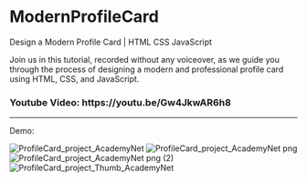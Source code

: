 # ModernProfileCard
Design a Modern Profile Card | HTML CSS JavaScript

Join us in this tutorial, recorded without any voiceover, as we guide you through the process of designing a modern and professional profile card using HTML, CSS, and JavaScript.
<br>
<h3>
Youtube Video: https://youtu.be/Gw4JkwAR6h8
</h3>
<hr>
Demo:

</br>

![ProfileCard_project_AcademyNet](https://github.com/academynet/ModernProfileCard/assets/139820934/a4e8f67d-89f2-4448-ae29-821b2b579aea)
![ProfileCard_project_AcademyNet png](https://github.com/academynet/ModernProfileCard/assets/139820934/f985aeb5-e6b5-48a2-b4c4-2d765301976e)
![ProfileCard_project_AcademyNet png (2)](https://github.com/academynet/ModernProfileCard/assets/139820934/aa77403d-a397-4180-883f-252c7455dbf6)
![ProfileCard_project_Thumb_AcademyNet](https://github.com/academynet/ModernProfileCard/assets/139820934/ab4ed0c9-7ae9-4d5b-a9ae-72fa282451b1)
